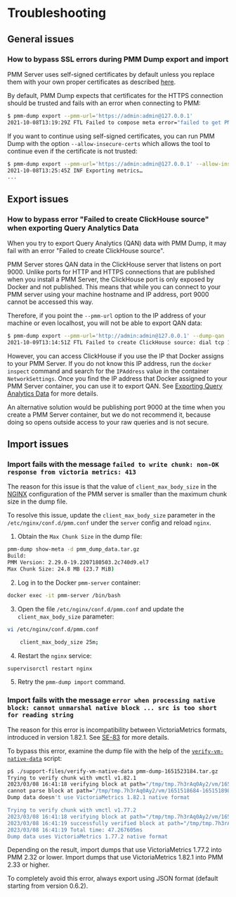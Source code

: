 # Troubleshooting

## General issues

### How to bypass SSL errors during PMM Dump export and import

PMM Server uses self-signed certificates by default unless you replace them with your own proper certificates as described [here](https://docs.percona.com/percona-monitoring-and-management/3/admin/security/ssl_encryption.html).

By default, PMM Dump expects that certificates for the HTTPS connection should be trusted and fails with an error when connecting to PMM:

``` {.bash data-prompt="$" }
$ pmm-dump export --pmm-url='https://admin:admin@127.0.0.1' 
2021-10-08T13:19:29Z FTL Failed to compose meta error="failed to get PMM version: x509: cannot validate certificate for 127.0.0.1 because it doesn't contain any IP SANs"
```

If you want to continue using self-signed certificates, you can run PMM Dump with the option `--allow-insecure-certs` which allows the tool to continue even if the certificate is not trusted:

``` {.bash data-prompt="$" }
$ pmm-dump export --pmm-url='https://admin:admin@127.0.0.1' --allow-insecure-certs
2021-10-08T13:25:45Z INF Exporting metrics…
...
```

## Export issues

### How to bypass error "Failed to create ClickHouse source" when exporting Query Analytics Data

When you try to export Query Analytics (QAN) data with PMM Dump, it may fail with an error "Failed to create ClickHouse source".

PMM Server stores QAN data in the ClickHouse server that listens on port 9000. Unlike ports for HTTP and HTTPS connections that are published when you install a PMM Server, the ClickHouse port is only exposed by Docker and not published. This means that while you can connect to your PMM server using your machine hostname and IP address, port 9000 cannot be accessed this way.

Therefore, if you point the `--pmm-url` option to the IP address of your machine or even localhost, you will not be able to export QAN data:

``` {.bash data-prompt="$" }
$ pmm-dump export --pmm-url='http://admin:admin@127.0.0.1' --dump-qan
2021-10-09T13:14:51Z FTL Failed to create ClickHouse source: dial tcp 127.0.0.1:9000: connect: connection refused
```

However, you can access ClickHouse if you use the IP that Docker assigns to your PMM Server. If you do not know this IP address, run the `docker inspect` command and search for the `IPAddress` value in the container `NetworkSettings`. Once you find the IP address that Docker assigned to your PMM Server container, you can use it to export QAN. See [Exporting Query Analytics Data](export_qan.md) for more details.

An alternative solution would be publishing port 9000 at the time when you create a PMM Server container, but we do not recommend it, because doing so opens outside access to your raw queries and is not secure.

## Import issues

### Import fails with the message `failed to write chunk: non-OK response from victoria metrics: 413`

The reason for this issue is that the value of `client_max_body_size` in the [NGINX](https://www.nginx.com/) configuration of the PMM server is smaller than the maximum chunk size in the dump file.

To resolve this issue, update the `client_max_body_size` parameter in the `/etc/nginx/conf.d/pmm.conf` under the `server` config and reload `nginx`.

1. Obtain the `Max Chunk Size` in the dump file:

``` {.bash data-prompt="$" }
pmm-dump show-meta -d pmm_dump_data.tar.gz 
Build: 
PMM Version: 2.29.0-19.2207180503.2c740d9.el7
Max Chunk Size: 24.8 MB (23.7 MiB)
```

2. Log in to the Docker `pmm-server` container:

``` {.bash data-prompt="$" }
docker exec -it pmm-server /bin/bash
```

3. Open the file `/etc/nginx/conf.d/pmm.conf` and update the `client_max_body_size` parameter:

``` {.bash data-prompt="$" }
vi /etc/nginx/conf.d/pmm.conf

    client_max_body_size 25m;
```

4. Restart the `nginx` service:

``` {.bash data-prompt="$" }
supervisorctl restart nginx
```

5. Retry the `pmm-dump import` command.

### Import fails with the message `error when processing native block: cannot unmarshal native block ... src is too short for reading string`

The reason for this error is incompatibility between VictoriaMetrics formats, introduced in version 1.82.1. See [SE-83](https://jira.percona.com/browse/SE-83) for more details.

To bypass this error, examine the dump file with the help of the [`verify-vm-native-data`](verify-vm-native-data.md) script:

``` {.bash data-prompt="$" }
p$ ./support-files/verify-vm-native-data pmm-dump-1651523184.tar.gz 
Trying to verify chunk with vmctl v1.82.1
2023/03/08 16:41:18 verifying block at path="/tmp/tmp.7h3rAq0Ay2/vm/1651518684-1651518984.bin"
cannot parse block at path="/tmp/tmp.7h3rAq0Ay2/vm/1651518684-1651518984.bin", blocksCount=0, err=error when processing native block: cannot unmarshal native block from 23 bytes: cannot read timestampsData: src is too short for reading string with size 937; len(src)=1
Dump data doesn't use VictoriaMetrics 1.82.1 native format

Trying to verify chunk with vmctl v1.77.2
2023/03/08 16:41:18 verifying block at path="/tmp/tmp.7h3rAq0Ay2/vm/1651518684-1651518984.bin"
2023/03/08 16:41:19 successfully verified block at path="/tmp/tmp.7h3rAq0Ay2/vm/1651518684-1651518984.bin", blockCount=20196
2023/03/08 16:41:19 Total time: 47.267605ms
Dump data uses VictoriaMetrics 1.77.2 native format
```

Depending on the result, import dumps that use VictoriaMetrics 1.77.2 into PMM 2.32 or lower. Import dumps that use VictoriaMetrics 1.82.1 into PMM 2.33 or higher.

To completely avoid this error, always export using JSON format (default starting from version 0.6.2).
